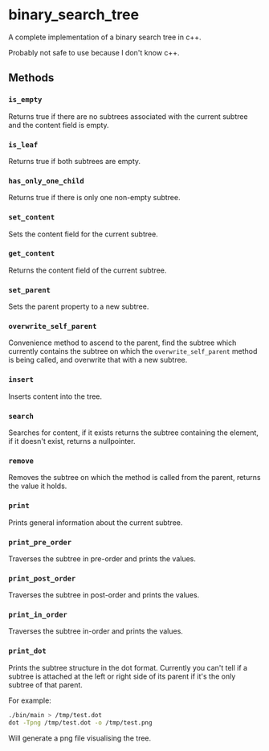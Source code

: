 # binary_search_tree

A complete implementation of a binary search tree in c++.

Probably not safe to use because I don't know c++.

## Methods

### `is_empty`

Returns true if there are no subtrees associated with the current subtree and the content field is empty.

### `is_leaf`

Returns true if both subtrees are empty.

### `has_only_one_child`

Returns true if there is only one non-empty subtree.

### `set_content`

Sets the content field for the current subtree.

### `get_content`

Returns the content field of the current subtree.

### `set_parent`

Sets the parent property to a new subtree.

### `overwrite_self_parent`

Convenience method to ascend to the parent, find the subtree which currently contains the subtree on which the `overwrite_self_parent` method is being called, and overwrite that with a new subtree.

### `insert`

Inserts content into the tree.

### `search`

Searches for content, if it exists returns the subtree containing the element, if it doesn't exist, returns a nullpointer.

### `remove`

Removes the subtree on which the method is called from the parent,  returns the value it holds.

### `print`

Prints general information about the current subtree.

### `print_pre_order`

Traverses the subtree in pre-order and prints the values.

### `print_post_order`

Traverses the subtree in post-order and prints the values.

### `print_in_order`

Traverses the subtree in-order and prints the values.

### `print_dot`

Prints the subtree structure in the dot format. Currently you can't tell if a subtree is attached at the left or right side of its parent if it's the only subtree of that parent.

For example:
```sh
./bin/main > /tmp/test.dot
dot -Tpng /tmp/test.dot -o /tmp/test.png
```
Will generate a png file visualising the tree.
